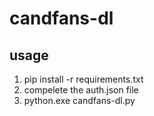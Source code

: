 # candfans-dl

## usage
1. pip install -r requirements.txt
2. compelete the auth.json file
3. python.exe candfans-dl.py